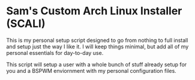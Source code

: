 # Sam's Custom Arch Linux Installer (SCALI)

This is my personal setup script designed to go from nothing to full install and setup just the way I like it. I will keep things minimal, but add all of my personal essentials for day-to-day use.

This script will setup a user with a whole bunch of stuff already setup for you and a BSPWM enviornment with my personal configuration files.
